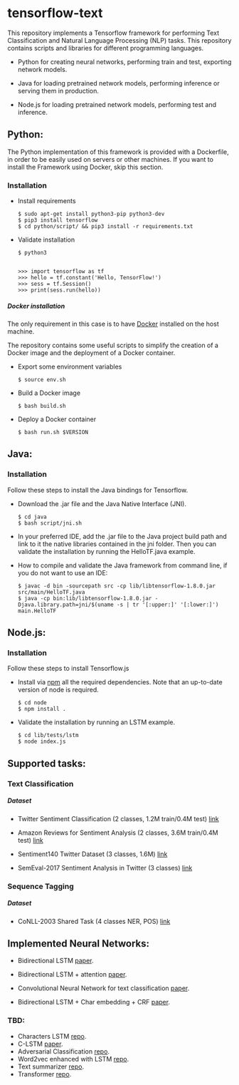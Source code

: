 # tensorflow-text

This repository implements a Tensorflow framework for performing Text Classification and Natural Language Processing (NLP) tasks.
This repository contains scripts and libraries for different programming languages.

  - Python for creating neural networks, performing train and test, exporting network models.

  - Java for loading pretrained network models, performing inference or serving them in production.

  - Node.js for loading pretrained network models, performing test and inference.


## Python:
The Python implementation of this framework is provided with a Dockerfile, in order to be easily used on servers or other machines.
If you want to install the Framework using Docker, skip this section.

### Installation

  - Install requirements
  
        $ sudo apt-get install python3-pip python3-dev
        $ pip3 install tensorflow
        $ cd python/script/ && pip3 install -r requirements.txt

  - Validate installation

        $ python3


        >>> import tensorflow as tf
        >>> hello = tf.constant('Hello, TensorFlow!')
        >>> sess = tf.Session()
        >>> print(sess.run(hello))


##### Docker installation

The only requirement in this case is to have [Docker](https://docs.docker.com/install/) installed  on the host machine.

The repository contains some useful scripts to simplify the creation of a Docker image and the deployment of a Docker container.

  - Export some environment variables
  
        $ source env.sh
  - Build a Docker image
  
        $ bash build.sh
  - Deploy a Docker container
  
        $ bash run.sh $VERSION


## Java:


### Installation

Follow these steps to install the Java bindings for Tensorflow.

  - Download the .jar file and the Java Native Interface (JNI).
  
        $ cd java
        $ bash script/jni.sh

  - In your preferred IDE, add the .jar file to the Java project build path and link to it the native libraries contained in the jni folder.
  Then you can validate the installation by running the HelloTF.java example.


  - How to compile and validate the Java framework from command line, if you do not want to use an IDE:

        $ javac -d bin -sourcepath src -cp lib/libtensorflow-1.8.0.jar src/main/HelloTF.java
        $ java -cp bin:lib/libtensorflow-1.8.0.jar -Djava.library.path=jni/$(uname -s | tr '[:upper:]' '[:lower:]') main.HelloTF


## Node.js:

### Installation

Follow these steps to install Tensorflow.js

  - Install via [npm](https://www.npmjs.com/) all the required dependencies. Note that an up-to-date version of node is required.
  
        $ cd node
        $ npm install .

  - Validate the installation by running an LSTM example.

        $ cd lib/tests/lstm
        $ node index.js


## Supported tasks:

### Text Classification


##### Dataset

  - Twitter Sentiment Classification (2 classes, 1.2M train/0.4M test) [link](https://drive.google.com/file/d/1aMt-6OCN_mEDlmRX4bymk5ZNEatsVXF-/view?usp=sharing)

  - Amazon Reviews for Sentiment Analysis (2 classes, 3.6M train/0.4M test) [link](https://www.kaggle.com/bittlingmayer/amazonreviews#test.ft.txt.bz2)

  - Sentiment140 Twitter Dataset (3 classes, 1.6M) [link](https://www.kaggle.com/kazanova/sentiment140)

  - SemEval-2017 Sentiment Analysis in Twitter (3 classes) [link](http://alt.qcri.org/semeval2017/task4/index.php?id=data-and-tools)
 
### Sequence Tagging


##### Dataset

  - CoNLL-2003 Shared Task (4 classes NER, POS) [link](https://github.com/Franck-Dernoncourt/NeuroNER/tree/master/data/conll2003/en)


## Implemented Neural Networks:


  - Bidirectional LSTM [paper](https://link.springer.com/chapter/10.1007/978-3-319-39958-4_19).

  - Bidirectional LSTM + attention [paper](http://www.aclweb.org/anthology/P16-2034).

  - Convolutional Neural Network for text classification [paper](https://arxiv.org/pdf/1408.5882.pdf).

  - Bidirectional LSTM + Char embedding + CRF [paper](https://arxiv.org/pdf/1603.01354.pdf).

### TBD:

  - Characters LSTM [repo](https://github.com/charlesashby/CharLSTM).
  - C-LSTM [paper](https://arxiv.org/pdf/1511.08630.pdf).
  - Adversarial Classification [repo](https://github.com/dennybritz/models/tree/master/adversarial_text).
  - Word2vec enhanced with LSTM [repo](https://github.com/chaitjo/lstm-context-embeddings).
  - Text summarizer [repo](https://github.com/dongjun-Lee/text-summarization-tensorflow).
  - Transformer [repo](https://github.com/brightmart/text_classification/tree/master/a07_Transformer).


